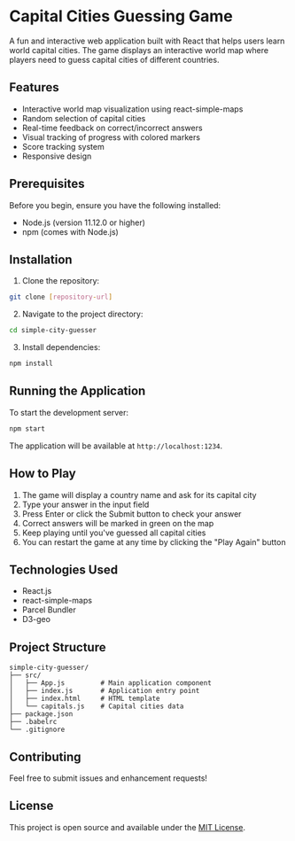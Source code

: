 # Capital Cities Guessing Game

A fun and interactive web application built with React that helps users learn world capital cities. The game displays an interactive world map where players need to guess capital cities of different countries.

## Features

- Interactive world map visualization using react-simple-maps
- Random selection of capital cities
- Real-time feedback on correct/incorrect answers
- Visual tracking of progress with colored markers
- Score tracking system
- Responsive design

## Prerequisites

Before you begin, ensure you have the following installed:
- Node.js (version 11.12.0 or higher)
- npm (comes with Node.js)

## Installation

1. Clone the repository:
```bash
git clone [repository-url]
```

2. Navigate to the project directory:
```bash
cd simple-city-guesser
```

3. Install dependencies:
```bash
npm install
```

## Running the Application

To start the development server:
```bash
npm start
```

The application will be available at `http://localhost:1234`.

## How to Play

1. The game will display a country name and ask for its capital city
2. Type your answer in the input field
3. Press Enter or click the Submit button to check your answer
4. Correct answers will be marked in green on the map
5. Keep playing until you've guessed all capital cities
6. You can restart the game at any time by clicking the "Play Again" button

## Technologies Used

- React.js
- react-simple-maps
- Parcel Bundler
- D3-geo

## Project Structure

```
simple-city-guesser/
├── src/
│   ├── App.js         # Main application component
│   ├── index.js       # Application entry point
│   ├── index.html     # HTML template
│   └── capitals.js    # Capital cities data
├── package.json
├── .babelrc
└── .gitignore
```

## Contributing

Feel free to submit issues and enhancement requests!

## License

This project is open source and available under the [MIT License](LICENSE).
